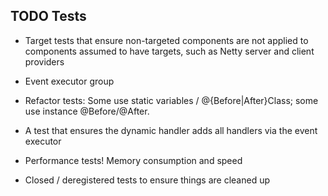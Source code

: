 
## TODO Tests

* Target tests that ensure non-targeted components are not applied to components assumed to have targets, such as Netty server and client providers
 
* Event executor group

* Refactor tests: Some use static variables / @{Before|After}Class; some use instance @Before/@After.

* A test that ensures the dynamic handler adds all handlers via the event executor

* Performance tests! Memory consumption and speed

* Closed / deregistered tests to ensure things are cleaned up